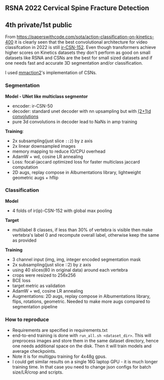 ## RSNA 2022 Cervical Spine Fracture Detection
## 4th private/1st public

From https://paperswithcode.com/sota/action-classification-on-kinetics-400 it is clearly seen that the best convolutional architecture for video classifcation in 2022 is still [ir-CSN-152](https://arxiv.org/abs/1904.02811).
Even though transformers achieve higher scores on Kinetics datasets they don't perform as good on small datasets like RSNA and CSNs are the best for small sized  datasets and if one needs fast and accurate 3D segmentation and/or classification.

I used [mmaction2](https://github.com/open-mmlab/mmaction2)'s implementation of CSNs.
### Segmentation
**Model - UNet like multiclass segmentor** 
- encoder: ir-CSN-50
- decoder: standard unet decoder with nn upsampling but with [(2+1)d convolutions](https://arxiv.org/abs/1711.11248v3)
- pure 3d convolutions in decoder lead to NaNs in amp training

**Training**:
- 2x subsampling(just slice `::2`) by z axis
- 2x linear downsampled images
- memory mapping to reduce IO/CPU overhead
- AdamW + wd, cosine LR annealing
- Loss: focal-jaccard optimized loss for faster multiclass jaccard computation
- 2D augs, replay compose in Albumentations library, lightweight geometric augs + hflip

### Classification
**Model**
- 4 folds of ir(ip)-CSN-152 with global max pooling

**Target**
- multilabel 8 classes, if less than 30% of vertebra is visible then make  vertebra's label 0 and recompute overall label, otherwise keep the same as provided

**Training**

- 3 channel input (img, img, integer encoded segmentation mask 
- 2x subsampling(just slice ::2) by z axis
- using 40 slices(80 in original data) around each vertebra
- crops were resized to 256x256
- BCE loss
- target metric as validation
- AdamW + wd, cosine LR annealing
- Augmentations: 2D augs, replay compose in Albumentations library, flips, rotations, geometric. Needed to make more augs compared to segmentation pipeline

### How to reproduce 
- Requirements are specified in requirements.txt
- end-to-end training is done with `run_all.sh <dataset_dir>`. This will preprocess images and store them in the same dataset directory, hence one needs additional space on the disk. Then it will train models and average checkpoints.
- Note it is for multigpu training for 4x48g gpus. 
- I could get similar results on a single 16G laptop GPU - it is much longer training time. In that case you need to change json configs for batch size/LR/crop and scripts.

